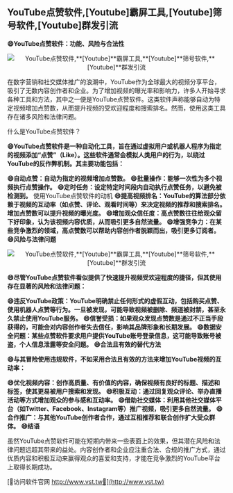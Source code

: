 ## **YouTube点赞软件,**[Youtube]**霸屏工具,**[Youtube]**筛号软件,**[Youtube]**群发引流**

**😄YouTube点赞软件：功能、风险与合法性**

 <center><img src="https://vst.tw/MP4/tuiguang/png/5.png" alt="YouTube点赞软件,**[Youtube]**霸屏工具,**[Youtube]**筛号软件,**[Youtube]**群发引流"></center>

在数字营销和社交媒体推广的浪潮中，YouTube作为全球最大的视频分享平台，吸引了无数内容创作者和企业。为了增加视频的曝光率和影响力，许多人开始寻求各种工具和方法，其中之一便是YouTube点赞软件。这类软件声称能够自动为特定视频增加点赞数，从而提升视频的受欢迎程度和搜索排名。然而，使用这类工具存在诸多风险和法律问题。

什么是YouTube点赞软件？

**😄YouTube点赞软件是一种自动化工具，旨在通过虚拟用户或机器人程序为指定的视频添加“点赞”（Like）。这些软件通常会模拟人类用户的行为，以绕过YouTube的反作弊机制。其主要功能包括：**

**😄自动点赞：自动为指定的视频增加点赞数。**
**😄批量操作：能够一次性为多个视频执行点赞操作。**
**😄定时任务：设定特定时间段内自动执行点赞任务，以避免被检测到。**
使用YouTube点赞软件的动机
**😄提高视频排名：YouTube的算法部分依赖于视频的互动率（如点赞、评论、观看时间等）来决定视频的推荐和搜索排名。增加点赞数可以提升视频的曝光度。**
**😄增加观众信任度：高点赞数往往给观众留下好印象，认为该视频内容优质，从而吸引更多自然流量。**
**😄增强竞争力：在某些竞争激烈的领域，高点赞数可以帮助内容创作者脱颖而出，吸引更多订阅者。**
**😄风险与法律问题**

 <center><img src="https://vst.tw/MP4/tuiguang/png/1.png" alt="YouTube点赞软件,**[Youtube]**霸屏工具,**[Youtube]**筛号软件,**[Youtube]**群发引流"></center>

**😄尽管YouTube点赞软件看似提供了快速提升视频受欢迎程度的捷径，但其使用存在显著的风险和法律问题：**

**😄违反YouTube政策：YouTube明确禁止任何形式的虚假互动，包括购买点赞、使用机器人点赞等行为。一旦被发现，可能导致视频被删除、频道被封禁，甚至永久禁止使用YouTube服务。**
**😄信誉受损：如果观众发现点赞数是通过不正当手段获得的，可能会对内容创作者失去信任，影响其品牌形象和长期发展。**
**😄数据安全问题：某些点赞软件要求用户提供YouTube账号登录信息，这可能导致账号被盗，个人信息泄露等安全问题。**
**😄合法且有效的替代方法**

**😄与其冒险使用违规软件，不如采用合法且有效的方法来增加YouTube视频的互动率：**

**😄优化视频内容：创作高质量、有价值的内容，确保视频有良好的标题、描述和标签，使其更易被用户搜索和发现。**
**😄积极互动：通过回复观众评论、举办直播活动等方式增加观众的参与感和互动率。**
**😄借助社交媒体：利用其他社交媒体平台（如Twitter、Facebook、Instagram等）推广视频，吸引更多自然流量。**
**😄合作推广：与其他YouTube创作者合作，通过互相推荐和联合创作扩大受众群体。**
**😄结语**

虽然YouTube点赞软件可能在短期内带来一些表面上的效果，但其潜在风险和法律问题远超其带来的益处。内容创作者和企业应注重合法、合规的推广方式，通过优质内容和积极互动来赢得观众的喜爱和支持，才能在竞争激烈的YouTube平台上取得长期成功。


[👻访问软件官网 http://www.vst.tw👻](http://www.vst.tw)
